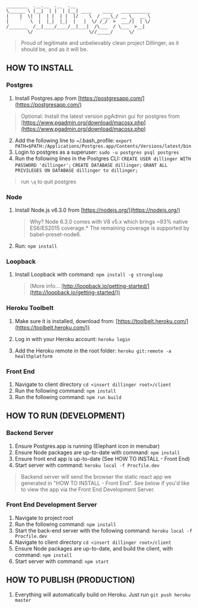     ________  .__.__  .__  .__                             
    \______ \ |__|  | |  | |__| ____    ____   ___________ 
    |    |  \|  |  | |  | |  |/    \  / ___\_/ __ \_  __ \
    |    `   \  |  |_|  |_|  |   |  \/ /_/  >  ___/|  | \/
    /_______  /__|____/____/__|___|  /\___  / \___  >__|   
            \/                     \//_____/      \/       

> Proud of legitimate and unbelievably clean project Dillinger, as it should be, and as it will be.

HOW TO INSTALL
------------

### Postgres
 1. Install Postgres.app from [https://postgresapp.com/](https://postgresapp.com/)
>Optional: Install the latest version pgAdmin gui for postgres from
 [https://www.pgadmin.org/download/macosx.php](https://www.pgadmin.org/download/macosx.php)
 
 2. Add the following line to ~/.bash_profile:
 `export PATH=$PATH:/Applications/Postgres.app/Contents/Versions/latest/bin`
 3. Login to postgres as a superuser: `sudo -u postgres psql postgres`
 4. Run the following lines in the Postgres CLI:
 `CREATE USER dillinger WITH PASSWORD 'dillinger';`
 `CREATE DATABASE dillinger;`
 `GRANT ALL PRIVILEGES ON DATABASE dillinger to dillinger;` 
> run `\q` to quit postgres

### Node 
 1. Install Node.js v6.3.0 from [https://nodejs.org/](https://nodejs.org/)
 
    > Why? Node 6.3.0 comes with V8 v5.x which brings ~93% native ES6/ES2015 coverage.* The remaining coverage is supported by babel-preset-node6. 
 2. Run: `npm install`

### Loopback
 
 1. Install Loopback with command: `npm install -g strongloop`

    > (More info... [http://loopback.io/getting-started/](http://loopback.io/getting-started/))
    
### Heroku Toolbelt

 1. Make sure it is installed, download from: [https://toolbelt.heroku.com/](https://toolbelt.heroku.com/))

 2. Log in with your Heroku account: `heroku login`

 3. Add the Heroku remote in the root folder: `heroku git:remote -a healthplatform`

### Front End
1. Navigate to client directory `cd <insert dillinger root>/client`
2. Run the following command: `npm install`
3. Run the following command: `npm run build`

HOW TO RUN (DEVELOPMENT)
----------
### Backend Server

 1. Ensure Postgres.app is running (Elephant icon in menubar)
 2. Ensure Node packages are up-to-date with command: `npm install`
 3. Ensure front end app is up-to-date (See HOW TO INSTALL - Front End)
 4. Start server with command: `heroku local -f Procfile.dev`
 
> Backend server will send the browser the static react app we generated in "HOW TO INSTALL - Front End". See below if you'd like to view the app via the Front End Development Server.

### Front End Development Server
 1. Navigate to project root
 2. Run the following command: `npm install`
 3. Start the back-end server with the following command: `heroku local -f Procfile.dev` 
 3. Navigate to client directory `cd <insert dillinger root>/client`
 4. Ensure Node packages are up-to-date, and build the client, with command: `npm install`
 5. Start server with command: `npm start`

HOW TO PUBLISH (PRODUCTION)
----------

1. Everything will automatically build on Heroku. Just run `git push heroku master`

